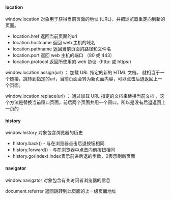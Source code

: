 #### location

window.location 对象用于获得当前页面的地址 (URL)，并把浏览器重定向到新的页面。

- location.href 返回当前页面的url
- location.hostname 返回 web 主机的域名
- location.pathname 返回当前页面的路径和文件名
- location.port 返回 web 主机的端口 （80 或 443）
- location.protocol 返回所使用的 web 协议（http: 或 https:）

window.location.assign(url) ： 加载 URL 指定的新的 HTML 文档。 就相当于一个链接，跳转到指定的url，当前页面会转为新页面内容，可以点击后退返回上一个页面。

window.location.replace(url) ： 通过加载 URL 指定的文档来替换当前文档 ，这个方法是替换当前窗口页面，前后两个页面共用一个窗口，所以是没有后退返回上一页的

#### history

window.history 对象包含浏览器的历史

- history.back() - 与在浏览器点击后退按钮相同
- history.forward() - 与在浏览器中点击向前按钮相同
- history.go(index):index表示前进后退的步数，0表示刷新页面

#### navigator

window.navigator 对象包含有关访问者浏览器的信息

document.referrer   返回跳转到此页面的上一级页面地址